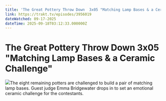 ```yaml
---
title: 'The Great Pottery Throw Down  3x05 "Matching Lamp Bases & a Ceramic Challenge"' 
link: https://trakt.tv/episodes/3956019
dateWatched: 09-17-2025
dateTime: 2025-09-18T03:12:33.000000Z
---
```

# The Great Pottery Throw Down  3x05 "Matching Lamp Bases & a Ceramic Challenge"

![](https://walter-r2.trakt.tv/images/episodes/003/956/019/screenshots/thumb/e6197cb1ac.jpg)The eight remaining potters are challenged to build a pair of matching lamp bases. Guest judge Emma Bridgewater drops in to set an emotional ceramic challenge for the contestants.